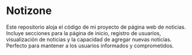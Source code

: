 # Notizone
 Este repositorio aloja el código de mi proyecto de página web de noticias. Incluye secciones para la página de inicio, registro de usuarios, visualización de noticias y la capacidad de agregar nuevas noticias. Perfecto para mantener a los usuarios informados y comprometidos.


